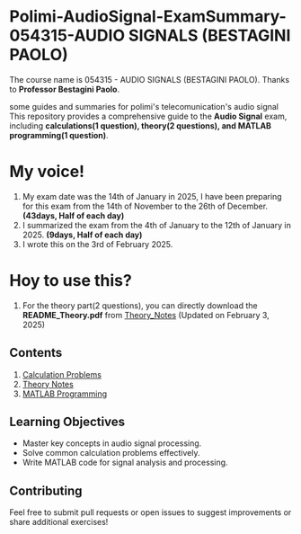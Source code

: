# Polimi-AudioSignal-ExamSummary-054315-AUDIO SIGNALS (BESTAGINI PAOLO)
The course name is 054315 - AUDIO SIGNALS (BESTAGINI PAOLO).
Thanks to **Professor Bestagini Paolo**.

some guides and summaries for polimi's telecomunication's audio signal
This repository provides a comprehensive guide to the **Audio Signal** exam, including **calculations(1 question), theory(2 questions), and MATLAB programming(1 question)**.

# My voice!
1.	My exam date was the 14th of January in 2025, I have been preparing for this exam from the 14th of November to the 26th of December. **(43days, Half of each day)**
2.	I summarized the exam from the 4th of January to the 12th of January in 2025. **(9days, Half of each day)**
3.	I wrote this on the 3rd of February 2025.

# Hoy to use this?
1.  For the theory part(2 questions), you can directly download  the **README_Theory.pdf** from [Theory_Notes](Theory_Notes/README_Theory.pdf) (Updated on February 3, 2025)


## Contents
1. [Calculation Problems](problems/calculations.md)
2. [Theory Notes](Theory_Notes)
3. [MATLAB Programming](code/matlab-examples/README.md)


## Learning Objectives
- Master key concepts in audio signal processing.
- Solve common calculation problems effectively.
- Write MATLAB code for signal analysis and processing.

## Contributing
Feel free to submit pull requests or open issues to suggest improvements or share additional exercises!
